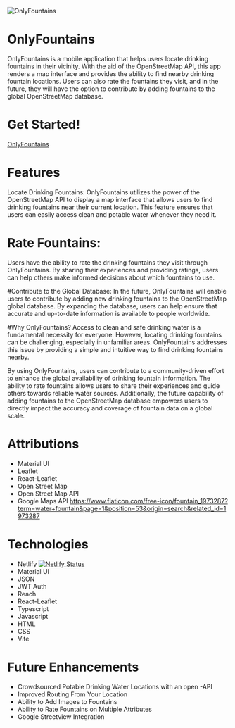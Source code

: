 ![OnlyFountains]( https://res.cloudinary.com/ddgunjkvv/image/upload/v1686306892/Screenshot_2023-06-09_at_5.34.14_AM_qmcbkd.png "OnlyFountains ScreenShot")

# OnlyFountains
OnlyFountains is a mobile application that helps users locate drinking fountains in their vicinity. With the aid of the OpenStreetMap API, this app renders a map interface and provides the ability to find nearby drinking fountain locations. Users can also rate the fountains they visit, and in the future, they will have the option to contribute by adding fountains to the global OpenStreetMap database.

# Get Started!
[OnlyFountains](https://onlyfountains.netlify.app/)

# Features
Locate Drinking Fountains: OnlyFountains utilizes the power of the OpenStreetMap API to display a map interface that allows users to find drinking fountains near their current location. This feature ensures that users can easily access clean and potable water whenever they need it.

# Rate Fountains: 
Users have the ability to rate the drinking fountains they visit through OnlyFountains. By sharing their experiences and providing ratings, users can help others make informed decisions about which fountains to use.

#Contribute to the Global Database: 
In the future, OnlyFountains will enable users to contribute by adding new drinking fountains to the OpenStreetMap global database. By expanding the database, users can help ensure that accurate and up-to-date information is available to people worldwide.

#Why OnlyFountains?
Access to clean and safe drinking water is a fundamental necessity for everyone. However, locating drinking fountains can be challenging, especially in unfamiliar areas. OnlyFountains addresses this issue by providing a simple and intuitive way to find drinking fountains nearby.

By using OnlyFountains, users can contribute to a community-driven effort to enhance the global availability of drinking fountain information. The ability to rate fountains allows users to share their experiences and guide others towards reliable water sources. Additionally, the future capability of adding fountains to the OpenStreetMap database empowers users to directly impact the accuracy and coverage of fountain data on a global scale.

# Attributions
- Material UI
- Leaflet
- React-Leaflet
- Open Street Map
- Open Street Map API
- Google Maps API
https://www.flaticon.com/free-icon/fountain_1973287?term=water+fountain&page=1&position=53&origin=search&related_id=1973287

# Technologies
- Netlify [![Netlify Status](https://api.netlify.com/api/v1/badges/d4836f3d-0c66-41d6-9ba7-3afbe9486960/deploy-status)](https://app.netlify.com/sites/onlyfountains/deploys)
- Material UI
- JSON
- JWT Auth
- Reach
- React-Leaflet
- Typescript
- Javascript
- HTML
- CSS
- Vite

# Future Enhancements
- Crowdsourced Potable Drinking Water Locations with an open -API
- Improved Routing From Your Location
- Ability to Add Images to Fountains
- Ability to Rate Fountains on Multiple Attributes
- Google Streetview Integration
